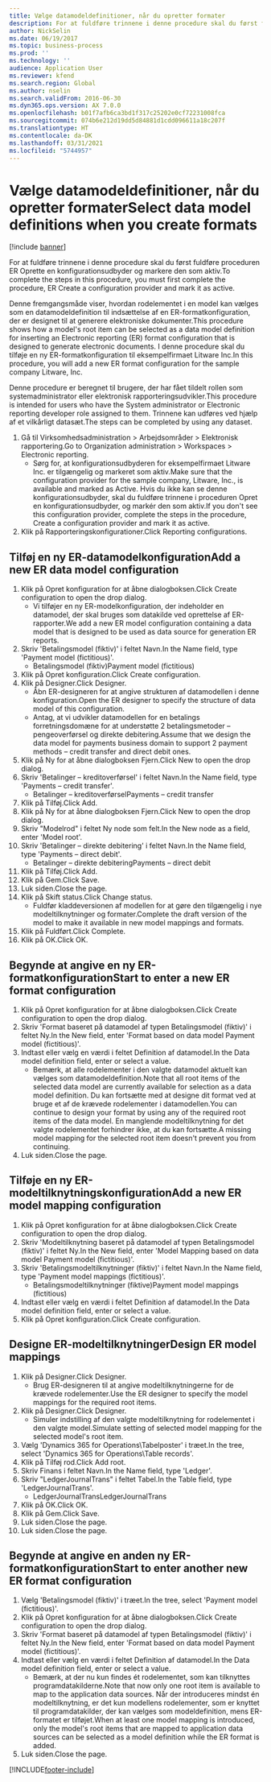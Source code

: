 ```yaml
---
title: Vælge datamodeldefinitioner, når du opretter formater
description: For at fuldføre trinnene i denne procedure skal du først fuldføre proceduren ER Oprette en konfigurationsudbyder og markere den som aktiv.
author: NickSelin
ms.date: 06/19/2017
ms.topic: business-process
ms.prod: ''
ms.technology: ''
audience: Application User
ms.reviewer: kfend
ms.search.region: Global
ms.author: nselin
ms.search.validFrom: 2016-06-30
ms.dyn365.ops.version: AX 7.0.0
ms.openlocfilehash: b01f7afb6ca3bd1f317c25202e0cf72231008fca
ms.sourcegitcommit: 074b6e212d19dd5d84881d1cdd096611a18c207f
ms.translationtype: HT
ms.contentlocale: da-DK
ms.lasthandoff: 03/31/2021
ms.locfileid: "5744957"
---
```

# <a name="select-data-model-definitions-when-you-create-formats"></a><span data-ttu-id="70809-103">Vælge datamodeldefinitioner, når du opretter formater</span><span class="sxs-lookup"><span data-stu-id="70809-103">Select data model definitions when you create formats</span></span>

[!include [banner](../../includes/banner.md)]

<span data-ttu-id="70809-104">For at fuldføre trinnene i denne procedure skal du først fuldføre proceduren ER Oprette en konfigurationsudbyder og markere den som aktiv.</span><span class="sxs-lookup"><span data-stu-id="70809-104">To complete the steps in this procedure, you must first complete the procedure, ER Create a configuration provider and mark it as active.</span></span> 

<span data-ttu-id="70809-105">Denne fremgangsmåde viser, hvordan rodelementet i en model kan vælges som en datamodeldefinition til indsættelse af en ER-formatkonfiguration, der er designet til at generere elektroniske dokumenter.</span><span class="sxs-lookup"><span data-stu-id="70809-105">This procedure shows how a model's root item can be selected as a data model definition for inserting an Electronic reporting (ER) format configuration that is designed to generate electronic documents.</span></span> <span data-ttu-id="70809-106">I denne procedure skal du tilføje en ny ER-formatkonfiguration til eksempelfirmaet Litware Inc.</span><span class="sxs-lookup"><span data-stu-id="70809-106">In this procedure, you will add a new ER format configuration for the sample company Litware, Inc.</span></span> 

<span data-ttu-id="70809-107">Denne procedure er beregnet til brugere, der har fået tildelt rollen som systemadministrator eller elektronisk rapporteringsudvikler.</span><span class="sxs-lookup"><span data-stu-id="70809-107">This procedure is intended for users who have the System administrator or Electronic reporting developer role assigned to them.</span></span> <span data-ttu-id="70809-108">Trinnene kan udføres ved hjælp af et vilkårligt datasæt.</span><span class="sxs-lookup"><span data-stu-id="70809-108">The steps can be completed by using any dataset.</span></span>

1. <span data-ttu-id="70809-109">Gå til Virksomhedsadministration > Arbejdsområder > Elektronisk rapportering.</span><span class="sxs-lookup"><span data-stu-id="70809-109">Go to Organization administration > Workspaces > Electronic reporting.</span></span>
    * <span data-ttu-id="70809-110">Sørg for, at konfigurationsudbyderen for eksempelfirmaet Litware Inc. er tilgængelig og markeret som aktiv.</span><span class="sxs-lookup"><span data-stu-id="70809-110">Make sure that the configuration provider for the sample company, Litware, Inc., is available and marked as Active.</span></span> <span data-ttu-id="70809-111">Hvis du ikke kan se denne konfigurationsudbyder, skal du fuldføre trinnene i proceduren Opret en konfigurationsudbyder, og markér den som aktiv.</span><span class="sxs-lookup"><span data-stu-id="70809-111">If you don't see this configuration provider, complete the steps in the procedure, Create a configuration provider and mark it as active.</span></span>  
2. <span data-ttu-id="70809-112">Klik på Rapporteringskonfigurationer.</span><span class="sxs-lookup"><span data-stu-id="70809-112">Click Reporting configurations.</span></span>

## <a name="add-a-new-er-data-model-configuration"></a><span data-ttu-id="70809-113">Tilføj en ny ER-datamodelkonfiguration</span><span class="sxs-lookup"><span data-stu-id="70809-113">Add a new ER data model configuration</span></span>
1. <span data-ttu-id="70809-114">Klik på Opret konfiguration for at åbne dialogboksen.</span><span class="sxs-lookup"><span data-stu-id="70809-114">Click Create configuration to open the drop dialog.</span></span>
    * <span data-ttu-id="70809-115">Vi tilføjer en ny ER-modelkonfiguration, der indeholder en datamodel, der skal bruges som datakilde ved oprettelse af ER-rapporter.</span><span class="sxs-lookup"><span data-stu-id="70809-115">We add a new ER model configuration containing a data model that is designed to be used as data source for generation ER reports.</span></span>  
2. <span data-ttu-id="70809-116">Skriv 'Betalingsmodel (fiktiv)' i feltet Navn.</span><span class="sxs-lookup"><span data-stu-id="70809-116">In the Name field, type 'Payment model (fictitious)'.</span></span>
    * <span data-ttu-id="70809-117">Betalingsmodel (fiktiv)</span><span class="sxs-lookup"><span data-stu-id="70809-117">Payment model (fictitious)</span></span>  
3. <span data-ttu-id="70809-118">Klik på Opret konfiguration.</span><span class="sxs-lookup"><span data-stu-id="70809-118">Click Create configuration.</span></span>
4. <span data-ttu-id="70809-119">Klik på Designer.</span><span class="sxs-lookup"><span data-stu-id="70809-119">Click Designer.</span></span>
    * <span data-ttu-id="70809-120">Åbn ER-designeren for at angive strukturen af datamodellen i denne konfiguration.</span><span class="sxs-lookup"><span data-stu-id="70809-120">Open the ER designer to specify the structure of data model of this configuration.</span></span>  
    * <span data-ttu-id="70809-121">Antag, at vi udvikler datamodellen for en betalings forretningsdomæne for at understøtte 2 betalingsmetoder – pengeoverførsel og direkte debitering.</span><span class="sxs-lookup"><span data-stu-id="70809-121">Assume that we design the data model for payments business domain to support 2 payment methods – credit transfer and direct debit ones.</span></span>  
5. <span data-ttu-id="70809-122">Klik på Ny for at åbne dialogboksen Fjern.</span><span class="sxs-lookup"><span data-stu-id="70809-122">Click New to open the drop dialog.</span></span>
6. <span data-ttu-id="70809-123">Skriv 'Betalinger – kreditoverførsel' i feltet Navn.</span><span class="sxs-lookup"><span data-stu-id="70809-123">In the Name field, type 'Payments – credit transfer'.</span></span>
    * <span data-ttu-id="70809-124">Betalinger – kreditoverførsel</span><span class="sxs-lookup"><span data-stu-id="70809-124">Payments – credit transfer</span></span>  
7. <span data-ttu-id="70809-125">Klik på Tilføj.</span><span class="sxs-lookup"><span data-stu-id="70809-125">Click Add.</span></span>
8. <span data-ttu-id="70809-126">Klik på Ny for at åbne dialogboksen Fjern.</span><span class="sxs-lookup"><span data-stu-id="70809-126">Click New to open the drop dialog.</span></span>
9. <span data-ttu-id="70809-127">Skriv "Modelrod" i feltet Ny node som felt.</span><span class="sxs-lookup"><span data-stu-id="70809-127">In the New node as a field, enter 'Model root'.</span></span>
10. <span data-ttu-id="70809-128">Skriv 'Betalinger – direkte debitering' i feltet Navn.</span><span class="sxs-lookup"><span data-stu-id="70809-128">In the Name field, type 'Payments – direct debit'.</span></span>
    * <span data-ttu-id="70809-129">Betalinger – direkte debitering</span><span class="sxs-lookup"><span data-stu-id="70809-129">Payments – direct debit</span></span>  
11. <span data-ttu-id="70809-130">Klik på Tilføj.</span><span class="sxs-lookup"><span data-stu-id="70809-130">Click Add.</span></span>
12. <span data-ttu-id="70809-131">Klik på Gem.</span><span class="sxs-lookup"><span data-stu-id="70809-131">Click Save.</span></span>
13. <span data-ttu-id="70809-132">Luk siden.</span><span class="sxs-lookup"><span data-stu-id="70809-132">Close the page.</span></span>
14. <span data-ttu-id="70809-133">Klik på Skift status.</span><span class="sxs-lookup"><span data-stu-id="70809-133">Click Change status.</span></span>
    * <span data-ttu-id="70809-134">Fuldfør kladdeversionen af modellen for at gøre den tilgængelig i nye modeltilknytninger og formater.</span><span class="sxs-lookup"><span data-stu-id="70809-134">Complete the draft version of the model to make it available in new model mappings and formats.</span></span>  
15. <span data-ttu-id="70809-135">Klik på Fuldført.</span><span class="sxs-lookup"><span data-stu-id="70809-135">Click Complete.</span></span>
16. <span data-ttu-id="70809-136">Klik på OK.</span><span class="sxs-lookup"><span data-stu-id="70809-136">Click OK.</span></span>

## <a name="start-to-enter-a-new-er-format-configuration"></a><span data-ttu-id="70809-137">Begynde at angive en ny ER-formatkonfiguration</span><span class="sxs-lookup"><span data-stu-id="70809-137">Start to enter a new ER format configuration</span></span>
1. <span data-ttu-id="70809-138">Klik på Opret konfiguration for at åbne dialogboksen.</span><span class="sxs-lookup"><span data-stu-id="70809-138">Click Create configuration to open the drop dialog.</span></span>
2. <span data-ttu-id="70809-139">Skriv 'Format baseret på datamodel af typen Betalingsmodel (fiktiv)' i feltet Ny.</span><span class="sxs-lookup"><span data-stu-id="70809-139">In the New field, enter 'Format based on data model Payment model (fictitious)'.</span></span>
3. <span data-ttu-id="70809-140">Indtast eller vælg en værdi i feltet Definition af datamodel.</span><span class="sxs-lookup"><span data-stu-id="70809-140">In the Data model definition field, enter or select a value.</span></span>
    * <span data-ttu-id="70809-141">Bemærk, at alle rodelementer i den valgte datamodel aktuelt kan vælges som datamodeldefinition.</span><span class="sxs-lookup"><span data-stu-id="70809-141">Note that all root items of the selected data model are currently available for selection as a data model definition.</span></span> <span data-ttu-id="70809-142">Du kan fortsætte med at designe dit format ved at bruge et af de krævede rodelementer i datamodellen.</span><span class="sxs-lookup"><span data-stu-id="70809-142">You can continue to design your format by using any of the required root items of the data model.</span></span> <span data-ttu-id="70809-143">En manglende modeltilknytning for det valgte rodelementet forhindrer ikke, at du kan fortsætte.</span><span class="sxs-lookup"><span data-stu-id="70809-143">A missing model mapping for the selected root item doesn't prevent you from continuing.</span></span>  
4. <span data-ttu-id="70809-144">Luk siden.</span><span class="sxs-lookup"><span data-stu-id="70809-144">Close the page.</span></span>

## <a name="add-a-new-er-model-mapping-configuration"></a><span data-ttu-id="70809-145">Tilføje en ny ER-modeltilknytningskonfiguration</span><span class="sxs-lookup"><span data-stu-id="70809-145">Add a new ER model mapping configuration</span></span>
1. <span data-ttu-id="70809-146">Klik på Opret konfiguration for at åbne dialogboksen.</span><span class="sxs-lookup"><span data-stu-id="70809-146">Click Create configuration to open the drop dialog.</span></span>
2. <span data-ttu-id="70809-147">Skriv 'Modeltilknytning baseret på datamodel af typen Betalingsmodel (fiktiv)' i feltet Ny.</span><span class="sxs-lookup"><span data-stu-id="70809-147">In the New field, enter 'Model Mapping based on data model Payment model (fictitious)'.</span></span>
3. <span data-ttu-id="70809-148">Skriv 'Betalingsmodeltilknytninger (fiktiv)' i feltet Navn.</span><span class="sxs-lookup"><span data-stu-id="70809-148">In the Name field, type 'Payment model mappings (fictitious)'.</span></span>
    * <span data-ttu-id="70809-149">Betalingsmodeltilknytninger (fiktive)</span><span class="sxs-lookup"><span data-stu-id="70809-149">Payment model mappings (fictitious)</span></span>  
4. <span data-ttu-id="70809-150">Indtast eller vælg en værdi i feltet Definition af datamodel.</span><span class="sxs-lookup"><span data-stu-id="70809-150">In the Data model definition field, enter or select a value.</span></span>
5. <span data-ttu-id="70809-151">Klik på Opret konfiguration.</span><span class="sxs-lookup"><span data-stu-id="70809-151">Click Create configuration.</span></span>

## <a name="design-er-model-mappings"></a><span data-ttu-id="70809-152">Designe ER-modeltilknytninger</span><span class="sxs-lookup"><span data-stu-id="70809-152">Design ER model mappings</span></span>
1. <span data-ttu-id="70809-153">Klik på Designer.</span><span class="sxs-lookup"><span data-stu-id="70809-153">Click Designer.</span></span>
    * <span data-ttu-id="70809-154">Brug ER-designeren til at angive modeltilknytningerne for de krævede rodelementer.</span><span class="sxs-lookup"><span data-stu-id="70809-154">Use the ER designer to specify the model mappings for the required root items.</span></span>  
2. <span data-ttu-id="70809-155">Klik på Designer.</span><span class="sxs-lookup"><span data-stu-id="70809-155">Click Designer.</span></span>
    * <span data-ttu-id="70809-156">Simuler indstilling af den valgte modeltilknytning for rodelementet i den valgte model.</span><span class="sxs-lookup"><span data-stu-id="70809-156">Simulate setting of selected model mapping for the selected model's root item.</span></span>  
3. <span data-ttu-id="70809-157">Vælg 'Dynamics 365 for Operations\Tabelposter' i træet.</span><span class="sxs-lookup"><span data-stu-id="70809-157">In the tree, select 'Dynamics 365 for Operations\Table records'.</span></span>
4. <span data-ttu-id="70809-158">Klik på Tilføj rod.</span><span class="sxs-lookup"><span data-stu-id="70809-158">Click Add root.</span></span>
5. <span data-ttu-id="70809-159">Skriv Finans i feltet Navn.</span><span class="sxs-lookup"><span data-stu-id="70809-159">In the Name field, type 'Ledger'.</span></span>
6. <span data-ttu-id="70809-160">Skriv "LedgerJournalTrans" i feltet Tabel.</span><span class="sxs-lookup"><span data-stu-id="70809-160">In the Table field, type 'LedgerJournalTrans'.</span></span>
    * <span data-ttu-id="70809-161">LedgerJournalTrans</span><span class="sxs-lookup"><span data-stu-id="70809-161">LedgerJournalTrans</span></span>  
7. <span data-ttu-id="70809-162">Klik på OK.</span><span class="sxs-lookup"><span data-stu-id="70809-162">Click OK.</span></span>
8. <span data-ttu-id="70809-163">Klik på Gem.</span><span class="sxs-lookup"><span data-stu-id="70809-163">Click Save.</span></span>
9. <span data-ttu-id="70809-164">Luk siden.</span><span class="sxs-lookup"><span data-stu-id="70809-164">Close the page.</span></span>
10. <span data-ttu-id="70809-165">Luk siden.</span><span class="sxs-lookup"><span data-stu-id="70809-165">Close the page.</span></span>

## <a name="start-to-enter-another-new-er-format-configuration"></a><span data-ttu-id="70809-166">Begynde at angive en anden ny ER-formatkonfiguration</span><span class="sxs-lookup"><span data-stu-id="70809-166">Start to enter another new ER format configuration</span></span>
1. <span data-ttu-id="70809-167">Vælg 'Betalingsmodel (fiktiv)' i træet.</span><span class="sxs-lookup"><span data-stu-id="70809-167">In the tree, select 'Payment model (fictitious)'.</span></span>
2. <span data-ttu-id="70809-168">Klik på Opret konfiguration for at åbne dialogboksen.</span><span class="sxs-lookup"><span data-stu-id="70809-168">Click Create configuration to open the drop dialog.</span></span>
3. <span data-ttu-id="70809-169">Skriv 'Format baseret på datamodel af typen Betalingsmodel (fiktiv)' i feltet Ny.</span><span class="sxs-lookup"><span data-stu-id="70809-169">In the New field, enter 'Format based on data model Payment model (fictitious)'.</span></span>
4. <span data-ttu-id="70809-170">Indtast eller vælg en værdi i feltet Definition af datamodel.</span><span class="sxs-lookup"><span data-stu-id="70809-170">In the Data model definition field, enter or select a value.</span></span>
    * <span data-ttu-id="70809-171">Bemærk, at der nu kun findes ét rodelementet, som kan tilknyttes programdatakilderne.</span><span class="sxs-lookup"><span data-stu-id="70809-171">Note that now only one root item is available to map to the application data sources.</span></span> <span data-ttu-id="70809-172">Når der introduceres mindst én modeltilknytning, er det kun modellens rodelementer, som er knyttet til programdatakilder, der kan vælges som modeldefinition, mens ER-formatet er tilføjet.</span><span class="sxs-lookup"><span data-stu-id="70809-172">When at least one model mapping is introduced, only the model's root items that are mapped to application data sources can be selected as a model definition while the ER format is added.</span></span>   
5. <span data-ttu-id="70809-173">Luk siden.</span><span class="sxs-lookup"><span data-stu-id="70809-173">Close the page.</span></span>



[!INCLUDE[footer-include](../../../../includes/footer-banner.md)]